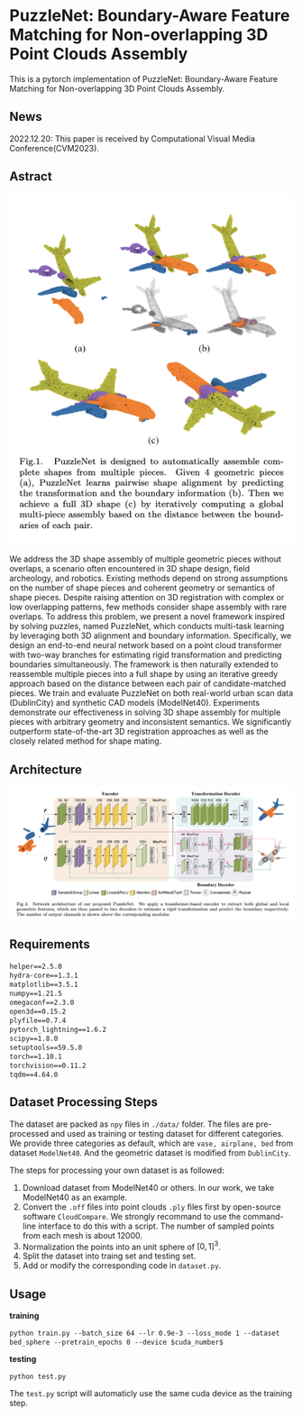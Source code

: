 # PuzzleNet: Boundary-Aware Feature Matching for Non-overlapping 3D Point Clouds Assembly

This is a pytorch implementation of PuzzleNet: Boundary-Aware Feature Matching for Non-overlapping 3D Point Clouds Assembly.

## News

2022.12.20: This paper is received by Computational Visual Media Conference(CVM2023).

## Astract

![image-20230124200939217](README.assets/image-20230124200939217.png)

We address the 3D shape assembly of multiple geometric pieces without overlaps, a scenario often encountered in 3D shape design, field archeology, and robotics. Existing methods depend on strong assumptions on the number of shape pieces and coherent geometry or semantics of shape pieces. Despite raising attention on 3D registration with complex or low overlapping patterns, few methods consider shape assembly with rare overlaps. To address this problem, we present a novel framework inspired by solving puzzles, named PuzzleNet, which conducts multi-task learning by leveraging both 3D alignment and boundary information. Specifically, we design an end-to-end neural network based on a point cloud transformer with two-way branches for estimating rigid transformation and predicting boundaries simultaneously. The framework is then naturally extended to reassemble multiple pieces into a full shape by using an iterative greedy approach based on the distance between each pair of candidate-matched pieces. We train and evaluate PuzzleNet on both real-world urban scan data (DublinCity) and synthetic CAD models (ModelNet40). Experiments demonstrate our effectiveness in solving 3D shape assembly for multiple pieces with arbitrary geometry and inconsistent semantics. We significantly outperform state-of-the-art 3D registration approaches as well as the closely related method for shape mating.

## Architecture

![image-20230124201035974](README.assets/image-20230124201035974.png)

## Requirements

```
helper==2.5.0
hydra-core==1.3.1
matplotlib==3.5.1
numpy==1.21.5
omegaconf==2.3.0
open3d==0.15.2
plyfile==0.7.4
pytorch_lightning==1.6.2
scipy==1.8.0
setuptools==59.5.0
torch==1.10.1
torchvision==0.11.2
tqdm==4.64.0
```

## Dataset Processing Steps

The dataset are packed as `npy` files in `./data/` folder. The files are pre-processed and used as training or testing dataset for different categories.  We provide three categories as default, which are `vase, airplane, bed` from dataset `ModelNet40`. And the geometric dataset is modified from `DublinCity`. 

The steps for processing your own dataset is as followed:

1. Download dataset from ModelNet40 or others. In our work, we take ModelNet40 as an example.
2. Convert the `.off` files into point clouds `.ply`  files first by open-source software `CloudCompare`. We strongly recommand to use the command-line interface to do this with a script. The number of sampled points from each mesh is  about 12000.
3. Normalization the points into an unit sphere of $[0,1]^3$.
4. Split the dataset into traing set and testing set.
5. Add or modify the corresponding code in `dataset.py`.

## Usage

**training**

```shell
python train.py --batch_size 64 --lr 0.9e-3 --loss_mode 1 --dataset bed_sphere --pretrain_epochs 0 --device $cuda_number$
```

**testing**

```shell
python test.py
```

The `test.py` script will automaticly use the same cuda device as the training step.
